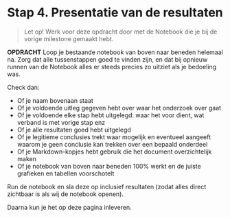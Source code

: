# Stap 4. Presentatie van de resultaten

> Let op! Werk voor deze opdracht door met de Notebook die je bij de vorige milestone gemaakt hebt.

**OPDRACHT** Loop je bestaande notebook van boven naar beneden helemaal na. Zorg dat alle tussenstappen goed te vinden zijn, en dat bij opnieuw runnen van de Notebook alles er steeds precies zo uitziet als je bedoeling was.

Check dan:

- Of je naam bovenaan staat
- Of je voldoende uitleg gegeven hebt over waar het onderzoek over gaat
- Of je voldoende elke stap hebt uitgelegd: waar het voor dient, wat verband is met vorige stap enz
- Of je alle resultaten goed hebt uitgelegd
- Of je legitieme conclusies trekt waar mogelijk en eventueel aangeeft waarom je geen conclusie kan trekken over een bepaald onderdeel
- Of je Markdown-kopjes hebt gebruik die het document overzichtelijk maken
- Of je notebook van boven naar beneden 100% werkt en de juiste grafieken en tabellen voorschotelt

Run de notebook en sla deze op inclusief resultaten (zodat alles direct zichtbaar is als wij de notebook openen).

Daarna kun je het op deze pagina inleveren.
